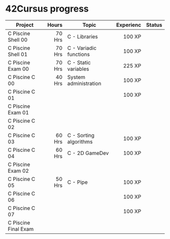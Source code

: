 <!-- # 42Cursus progress


| Project          | Hours    | Topic                     | Experience | Status |
| ---------------- |---------:| ------------------------- | ---------: | ----:  |
| libft            | 70 Hrs   | C - Libraries             | 462 XP     | [![himejjad's 42 Libft Score](https://badge42.vercel.app/api/v2/clg1la94r000608kvte3cis6r/project/2822815)](https://github.com/JaeSeoKim/badge42)               |
| 🌀🌀🌀            |          |                           |            |              |  |
| ft_printf        | 70 Hrs   | C - Variadic functions    | 882 XP     | [![himejjad's 42 ft_printf Score](https://badge42.vercel.app/api/v2/clg1la94r000608kvte3cis6r/project/2883943)](https://github.com/JaeSeoKim/badge42)           |
| get_next_line    | 70 Hrs   | C - Static variables      | 882 XP     | [![himejjad's 42 get_next_line Score](https://badge42.vercel.app/api/v2/clg1la94r000608kvte3cis6r/project/2891236)](https://github.com/JaeSeoKim/badge42)       |
| born2beroot      | 40 Hrs   | System administration     | 577 XP     | [![himejjad's 42 Born2beroot Score](https://badge42.vercel.app/api/v2/clg1la94r000608kvte3cis6r/project/2904422)](https://github.com/JaeSeoKim/badge42)              |
| 🌀🌀🌀            |          |                           |            |              | |
| Exam rank 2  🚩  |          |                           |            | [![himejjad's 42 Exam Rank 02 Score](https://badge42.vercel.app/api/v2/clg1la94r000608kvte3cis6r/project/2939814)](https://github.com/JaeSeoKim/badge42)      |
| so_long          | 60 Hrs   | C - 2D GameDev            | 1000 XP    | [![himejjad's 42 so_long Score](https://badge42.vercel.app/api/v2/clg1la94r000608kvte3cis6r/project/2945207)](https://github.com/JaeSeoKim/badge42)              |
| minitalk           | 50 Hrs   | C - signals             | 1142 XP    | [![himejjad's 42 minitalk Score](https://badge42.vercel.app/api/v2/clg1la94r000608kvte3cis6r/project/2939850)](https://github.com/JaeSeoKim/badge42)              |
| push_swap        | 60 Hrs   | C - Sorting algorithms    |    0XP     | [![himejjad's 42 push_swap Score](https://badge42.vercel.app/api/v2/clg1la94r000608kvte3cis6r/project/3018646)](https://github.com/JaeSeoKim/badge42)              |
| 🌀🌀🌀            |          |                           |            |               | | 
| Exam rank 3  🚩  |          |                           |            | In progress🔄    | | -->

# 42Cursus progress


| Project             | Hours    | Topic                  | Experienc  |Status|
| ----------------    |---------:| --------------------   | ---------: |:----:|
|  C Piscine Shell 00 | 70 Hrs   | C - Libraries          | 100 XP     |      |
|  C Piscine Shell 01 | 70 Hrs   | C - Variadic functions | 100 XP     |      |
|  C Piscine Exam 00  | 70 Hrs   | C - Static variables   |  225 XP    |      |
|  C Piscine C 00     | 40 Hrs   | System administration  | 100 XP     |      |
|  C Piscine C 01     |          |                        |  100 XP    |      |
|  C Piscine Exam 01  |          |                        |            |      |
|  C Piscine C 02     |          |                        |            |      |
|  C Piscine C 03     | 60 Hrs   | C - Sorting algorithms | 100 XP     |      |
|  C Piscine C 04     | 60 Hrs   | C - 2D GameDev         | 100 XP     |      |
|  C Piscine Exam 02  |          |                        |            |      |
|  C Piscine C 05     | 50 Hrs   | C - Pipe               | 100 XP     |      |
|  C Piscine C 06     |          |                        |  100 XP    |      |
|  C Piscine C 07     |          |                        |   100 XP   |      |
|C Piscine Final Exam  |          |                       |            |      |
